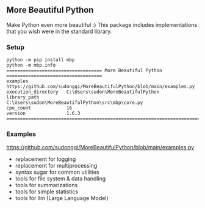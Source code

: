 ## More Beautiful Python

Make Python even more beautiful :) This package includes implementations that you wish were in the standard library.

### Setup

    python -m pip install mbp
    python -m mbp.info
    =================================== More Beautiful Python ===================================
    examples              https://github.com/sudongqi/MoreBeautifulPython/blob/main/examples.py
    execution_directory   C:\Users\sudon\MoreBeautifulPython
    library_path          C:\Users\sudon\MoreBeautifulPython\src\mbp\core.py
    cpu_count             16
    version               1.6.3
    =============================================================================================

### Examples

https://github.com/sudongqi/MoreBeautifulPython/blob/main/examples.py

-   replacement for logging
-   replacement for multiprocessing
-   syntax sugar for common utilities
-   tools for file system & data handling
-   tools for summarizations
-   tools for simple statistics
-   tools for llm (Large Language Model)
